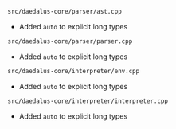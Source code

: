 ```sh
src/daedalus-core/parser/ast.cpp
```

  - Added `auto` to explicit long types

```sh
src/daedalus-core/parser/parser.cpp
```

  - Added `auto` to explicit long types

```sh
src/daedalus-core/interpreter/env.cpp
```

  - Added `auto` to explicit long types

```sh
src/daedalus-core/interpreter/interpreter.cpp
```

  - Added `auto` to explicit long types
